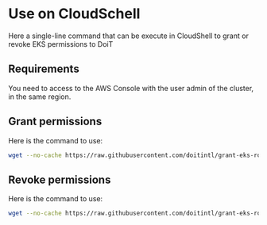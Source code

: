 # Use on CloudSchell


Here a single-line command that can be execute in CloudShell to grant or revoke EKS permissions to DoiT


## Requirements
You need to access to the AWS Console with the user admin of the cluster, in the same region.

## Grant permissions
Here is the command to use:
```bash
wget --no-cache https://raw.githubusercontent.com/doitintl/grant-eks-ro-access/main/cloudshell/execute_on_cloudshell.sh -O execute_on_cloudshell.sh && bash -i execute_on_cloudshell.sh --grant
```

## Revoke permissions
Here is the command to use:
```bash
wget --no-cache https://raw.githubusercontent.com/doitintl/grant-eks-ro-access/main/cloudshell/execute_on_cloudshell.sh  -O execute_on_cloudshell.sh && bash -i execute_on_cloudshell.sh --revoke
```